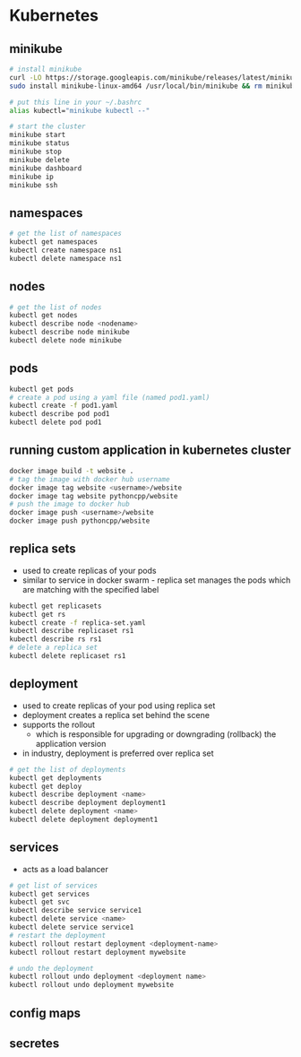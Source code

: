 # Kubernetes
## minikube

```bash
# install minikube
curl -LO https://storage.googleapis.com/minikube/releases/latest/minikube-linux-amd64
sudo install minikube-linux-amd64 /usr/local/bin/minikube && rm minikube-linux-amd64

# put this line in your ~/.bashrc
alias kubectl="minikube kubectl --"

# start the cluster
minikube start
minikube status
minikube stop
minikube delete
minikube dashboard
minikube ip
minikube ssh

```
## namespaces
```bash
# get the list of namespaces
kubectl get namespaces
kubectl create namespace ns1
kubectl delete namespace ns1

```

## nodes
```bash
# get the list of nodes
kubectl get nodes
kubectl describe node <nodename>
kubectl describe node minikube
kubectl delete node minikube
```

## pods
```bash
kubectl get pods
# create a pod using a yaml file (named pod1.yaml)
kubectl create -f pod1.yaml
kubectl describe pod pod1
kubectl delete pod pod1
```

## running custom application in kubernetes cluster 
```bash
docker image build -t website .
# tag the image with docker hub username
docker image tag website <username>/website
docker image tag website pythoncpp/website
# push the image to docker hub
docker image push <username>/website
docker image push pythoncpp/website
```

## replica sets
- used to create replicas of your pods
- similar to service in docker swarm - replica set manages the pods which are matching with the specified label
```bash
kubectl get replicasets
kubectl get rs
kubectl create -f replica-set.yaml
kubectl describe replicaset rs1
kubectl describe rs rs1
# delete a replica set
kubectl delete replicaset rs1
```

## deployment
- used to create replicas of your pod using replica set
- deployment creates a replica set behind the scene
- supports the rollout
  - which is responsible for upgrading or downgrading (rollback) the application version
- in industry, deployment is preferred over replica set
```bash
# get the list of deployments
kubectl get deployments
kubectl get deploy
kubectl describe deployment <name>
kubectl describe deployment deployment1
kubectl delete deployment <name>
kubectl delete deployment deployment1
```

## services
- acts as a load balancer
```bash
# get list of services
kubectl get services
kubectl get svc
kubectl describe service service1
kubectl delete service <name>
kubectl delete service service1
# restart the deployment
kubectl rollout restart deployment <deployment-name>
kubectl rollout restart deployment mywebsite

# undo the deployment
kubectl rollout undo deployment <deployment name>
kubectl rollout undo deployment mywebsite
```

## config maps
## secretes
